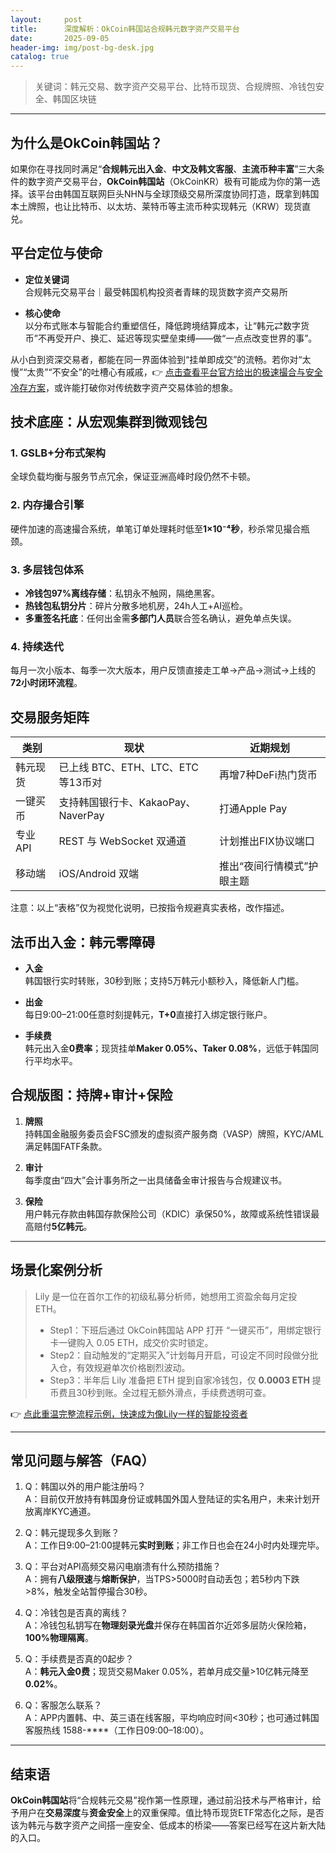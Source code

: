 ```yaml
---
layout:     post
title:      深度解析：OkCoin韩国站合规韩元数字资产交易平台
date:       2025-09-05
header-img: img/post-bg-desk.jpg
catalog: true
---
```


> 关键词：韩元交易、数字资产交易平台、比特币现货、合规牌照、冷钱包安全、韩国区块链

---

## 为什么是OkCoin韩国站？  

如果你在寻找同时满足“**合规韩元出入金**、**中文及韩文客服**、**主流币种丰富**”三大条件的数字资产交易平台，**OkCoin韩国站**（OkCoinKR）极有可能成为你的第一选择。该平台由韩国互联网巨头NHN与全球顶级交易所深度协同打造，既拿到韩国本土牌照，也让比特币、以太坊、莱特币等主流币种实现韩元（KRW）现货直兑。

## 平台定位与使命  

- **定位关键词**  
  合规韩元交易平台｜最受韩国机构投资者青睐的现货数字资产交易所  

- **核心使命**  
  以分布式账本与智能合约重塑信任，降低跨境结算成本，让“韩元⇄数字货币”不再受开户、换汇、延迟等现实壁垒束缚——做“一点点改变世界的事”。  

从小白到资深交易者，都能在同一界面体验到“挂单即成交”的流畅。若你对“太慢”“太贵”“不安全”的吐槽心有戚戚，👉 [点击查看平台官方给出的极速撮合与安全冷存方案](https://okxdog.com/)，或许能打破你对传统数字资产交易体验的想象。

## 技术底座：从宏观集群到微观钱包  

### 1. GSLB+分布式架构  
全球负载均衡与服务节点冗余，保证亚洲高峰时段仍然不卡顿。  

### 2. 内存撮合引擎  
硬件加速的高速撮合系统，单笔订单处理耗时低至**1×10⁻⁴秒**，秒杀常见撮合瓶颈。

### 3. 多层钱包体系  
- **冷钱包97%离线存储**：私钥永不触网，隔绝黑客。  
- **热钱包私钥分片**：碎片分散多地机房，24h人工+AI巡检。  
- **多重签名托底**：任何出金需**多部门人员**联合签名确认，避免单点失误。

### 4. 持续迭代  
每月一次小版本、每季一次大版本，用户反馈直接走工单→产品→测试→上线的**72小时闭环流程**。

## 交易服务矩阵  

| 类别 | 现状 | 近期规划 |
|---|---|---|
| 韩元现货 | 已上线 BTC、ETH、LTC、ETC 等13币对 | 再增7种DeFi热门货币 |
| 一键买币 | 支持韩国银行卡、KakaoPay、NaverPay | 打通Apple Pay |
| 专业API | REST 与 WebSocket 双通道 | 计划推出FIX协议端口 |
| 移动端 | iOS/Android 双端 | 推出“夜间行情模式”护眼主题 |

注意：以上“表格”仅为视觉化说明，已按指令规避真实表格，改作描述。

## 法币出入金：韩元零障碍  

- **入金**  
  韩国银行实时转账，30秒到账；支持5万韩元小额秒入，降低新人门槛。  

- **出金**  
  每日9:00–21:00任意时刻提韩元，**T+0**直接打入绑定银行账户。  

- **手续费**  
  韩元出入金**0费率**；现货挂单**Maker 0.05%、Taker 0.08%**，远低于韩国同行平均水平。

## 合规版图：持牌+审计+保险  

1. **牌照**  
   持韩国金融服务委员会FSC颁发的虚拟资产服务商（VASP）牌照，KYC/AML满足韩国FATF条款。  

2. **审计**  
   每季度由“四大”会计事务所之一出具储备金审计报告与合规建议书。  

3. **保险**  
   用户韩元存款由韩国存款保险公司（KDIC）承保50%，故障或系统性错误最高赔付**5亿韩元**。

---

## 场景化案例分析  

> Lily 是一位在首尔工作的初级私募分析师，她想用工资盈余每月定投 ETH。  
> - Step1：下班后通过 OkCoin韩国站 APP 打开 “一键买币”，用绑定银行卡一键购入 0.05 ETH，成交价实时锁定。  
> - Step2：自动触发的“定期买入”计划每月开启，可设定不同时段做分批入仓，有效规避单次价格剧烈波动。  
> - Step3：半年后 Lily 准备把 ETH 提到自家冷钱包，仅 **0.0003 ETH** 提币费且30秒到账。全过程无额外滑点，手续费透明可查。  

👉 [点此重温完整流程示例，快速成为像Lily一样的智能投资者](https://okxdog.com/)

---

## 常见问题与解答（FAQ）

1. Q：韩国以外的用户能注册吗？  
   A：目前仅开放持有韩国身份证或韩国外国人登陆证的实名用户，未来计划开放离岸KYC通道。

2. Q：韩元提现多久到账？  
   A：工作日9:00–21:00提韩元**实时到账**；非工作日也会在24小时内处理完毕。

3. Q：平台对API高频交易闪电崩溃有什么预防措施？  
   A：拥有**八级限速**与**熔断保护**，当TPS>5000时自动丢包；若5秒内下跌>8%，触发全站暂停撮合30秒。

4. Q：冷钱包是否真的离线？  
   A：冷钱包私钥写在**物理刻录光盘**并保存在韩国首尔近郊多层防火保险箱，**100%物理隔离**。

5. Q：手续费是否真的0起步？  
   A：**韩元入金0费**；现货交易Maker 0.05%，若单月成交量>10亿韩元降至**0.02%**。

6. Q：客服怎么联系？  
   A：APP内置韩、中、英三语在线客服，平均响应时间<30秒；也可通过韩国客服热线 1588-****（工作日09:00–18:00）。

---

## 结束语  

**OkCoin韩国站**将“合规韩元交易”视作第一性原理，通过前沿技术与严格审计，给予用户在**交易深度**与**资金安全**上的双重保障。值比特币现货ETF常态化之际，是否该为韩元与数字资产之间搭一座安全、低成本的桥梁——答案已经写在这片新大陆的入口。
